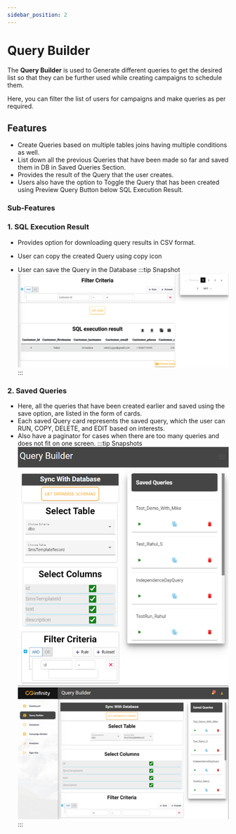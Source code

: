 ```yaml
---
sidebar_position: 2
---
```


# Query Builder

<!-- Add **Markdown or React** files to `src/pages` to create a **standalone page**: -->

The **Query Builder** is used to Generate different queries to get the desired list so that they can be further used while creating campaigns to schedule them.

Here, you can filter the list of users for campaigns and make queries as per required.

## Features

- Create Queries based on multiple tables joins having multiple conditions as well.
- List down all the previous Queries that have been made so far and saved them in DB in Saved Queries Section.
- Provides the result of the Query that the user creates.
- Users also have the option to Toggle the Query that has been created using Preview Query Button below SQL Execution Result.

### Sub-Features

### 1. SQL Execution Result

- Provides option for downloading query results in CSV format.

- User can copy the created Query using copy icon

- User can save the Query in the Database
  :::tip Snapshot
  ![Example banner](../../src/assets/sql_result.png)
  :::

<!-- ![Example banner](../../src/assets/sql_result.png) -->

### 2. Saved Queries

- Here, all the queries that have been created earlier and saved using the save option, are listed in the form of cards.
- Each saved Query card represents the saved query, which the user can RUN, COPY, DELETE, and EDIT based on interests.
- Also have a paginator for cases when there are too many queries and does not fit on one screen.
  :::tip Snapshots
  ![Example banner](../../src/assets/query_builder1.png)
  ![Example banner](../../src/assets/query_builder2.png)
  :::

<!-- ![Example banner](../../src/assets/query_builder1.png)
![Example banner](../../src/assets/query_builder2.png) -->
